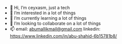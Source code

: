 - 👋 Hi, I’m ceyxasm, just a tech
- 👀 I’m interested in a lot of things
- 🌱 I’m currently learning a lot of things
- 💞️ I’m looking to collaborate on a lot of things
- 📫 email: abumallikmail@gmail.com
      linkedin: https://www.linkedin.com/in/abu-shahid-6b15781b8/

